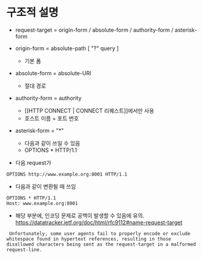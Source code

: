 # 구조적 설명
- request-target = origin-form / absolute-form / authority-form / asterisk-form

- origin-form = absolute-path [ "?" query ]
	- 기본 폼
- absolute-form = absolute-URI
	- 절대 경로
- authority-form = authority
	- [[HTTP CONNECT | CONNECT 리퀘스트]]에서만 사용
	- 호스트 이름 + 포트 번호
- asterisk-form = "\*"
	- 다음과 같이 쓰일 수 있음
	- OPTIONS * HTTP/1.1
- 다음 request가
```HTTP
OPTIONS http://www.example.org:8001 HTTP/1.1
```
- 다음과 같이 변환될 때 쓰임
```HTTP
OPTIONS * HTTP/1.1 
Host: www.example.org:8001
```

- 해당 부분에, 인코딩 문제로 공백이 발생할 수 있음에 유의.
	https://datatracker.ietf.org/doc/html/rfc9112#name-request-target
```
 Unfortunately, some user agents fail to properly encode or exclude whitespace found in hypertext references, resulting in those disallowed characters being sent as the request-target in a malformed request-line.
```
